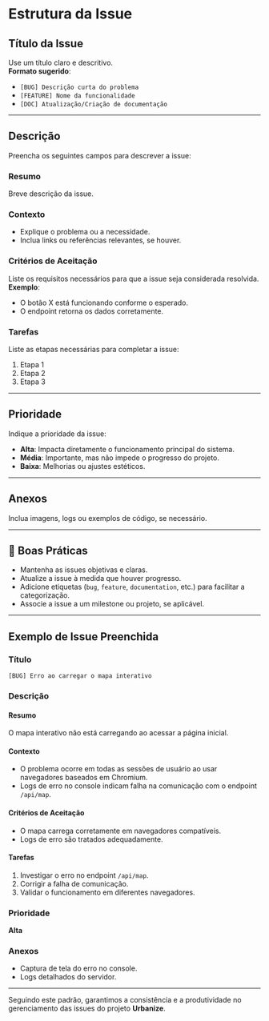 # Estrutura da Issue

## Título da Issue

Use um título claro e descritivo.  
**Formato sugerido**:  
- `[BUG] Descrição curta do problema`  
- `[FEATURE] Nome da funcionalidade`  
- `[DOC] Atualização/Criação de documentação`  

---

## Descrição

Preencha os seguintes campos para descrever a issue:

### Resumo
Breve descrição da issue.

### Contexto
- Explique o problema ou a necessidade.  
- Inclua links ou referências relevantes, se houver.  

### Critérios de Aceitação
Liste os requisitos necessários para que a issue seja considerada resolvida.  
**Exemplo**:  
- O botão X está funcionando conforme o esperado.  
- O endpoint retorna os dados corretamente.  

### Tarefas
Liste as etapas necessárias para completar a issue:  
1. Etapa 1  
2. Etapa 2  
3. Etapa 3  

---

## Prioridade

Indique a prioridade da issue:  
- **Alta**: Impacta diretamente o funcionamento principal do sistema.  
- **Média**: Importante, mas não impede o progresso do projeto.  
- **Baixa**: Melhorias ou ajustes estéticos.  

---

## Anexos

Inclua imagens, logs ou exemplos de código, se necessário.

---

## 🚀 Boas Práticas

- Mantenha as issues objetivas e claras.  
- Atualize a issue à medida que houver progresso.  
- Adicione etiquetas (`bug`, `feature`, `documentation`, etc.) para facilitar a categorização.  
- Associe a issue a um milestone ou projeto, se aplicável.  

---

## Exemplo de Issue Preenchida

### Título
`[BUG] Erro ao carregar o mapa interativo`

### Descrição

#### Resumo
O mapa interativo não está carregando ao acessar a página inicial.

#### Contexto
- O problema ocorre em todas as sessões de usuário ao usar navegadores baseados em Chromium.  
- Logs de erro no console indicam falha na comunicação com o endpoint `/api/map`.  

#### Critérios de Aceitação
- O mapa carrega corretamente em navegadores compatíveis.  
- Logs de erro são tratados adequadamente.  

#### Tarefas
1. Investigar o erro no endpoint `/api/map`.  
2. Corrigir a falha de comunicação.  
3. Validar o funcionamento em diferentes navegadores.  

### Prioridade
**Alta**

### Anexos
- Captura de tela do erro no console.  
- Logs detalhados do servidor.  

---

Seguindo este padrão, garantimos a consistência e a produtividade no gerenciamento das issues do projeto **Urbanize**.
